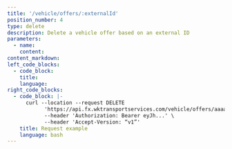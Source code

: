 ```yaml
---
title: '/vehicle/offers/:externalId'
position_number: 4
type: delete
description: Delete a vehicle offer based on an external ID
parameters:
  - name:
    content:
content_markdown:
left_code_blocks:
  - code_block:
    title:
    language:
right_code_blocks:
  - code_block: |-
      curl --location --request DELETE
            'https://api.fx.wktransportservices.com/vehicle/offers/aaaasfbf4mgaf' \
            --header 'Authorization: Bearer eyJh...' \
            --header 'Accept-Version: “v1”' 
    title: Request example
    language: bash
---
```

